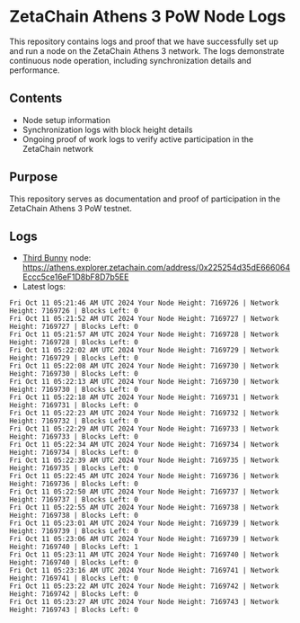 # ZetaChain Athens 3 PoW Node Logs
This repository contains logs and proof that we have successfully set up and run a node on the ZetaChain Athens 3 network. The logs demonstrate continuous node operation, including synchronization details and performance.

## Contents
- Node setup information
- Synchronization logs with block height details
- Ongoing proof of work logs to verify active participation in the ZetaChain network

## Purpose
This repository serves as documentation and proof of participation in the ZetaChain Athens 3 PoW testnet.

## Logs

- [Third Bunny](https://thirdbunny.xyz/) node: https://athens.explorer.zetachain.com/address/0x225254d35dE666064Eccc5ce16eF1D8bF8D7b5EE
- Latest logs:
```
Fri Oct 11 05:21:46 AM UTC 2024 Your Node Height: 7169726 | Network Height: 7169726 | Blocks Left: 0
Fri Oct 11 05:21:52 AM UTC 2024 Your Node Height: 7169727 | Network Height: 7169727 | Blocks Left: 0
Fri Oct 11 05:21:57 AM UTC 2024 Your Node Height: 7169728 | Network Height: 7169728 | Blocks Left: 0
Fri Oct 11 05:22:02 AM UTC 2024 Your Node Height: 7169729 | Network Height: 7169729 | Blocks Left: 0
Fri Oct 11 05:22:08 AM UTC 2024 Your Node Height: 7169730 | Network Height: 7169730 | Blocks Left: 0
Fri Oct 11 05:22:13 AM UTC 2024 Your Node Height: 7169730 | Network Height: 7169730 | Blocks Left: 0
Fri Oct 11 05:22:18 AM UTC 2024 Your Node Height: 7169731 | Network Height: 7169731 | Blocks Left: 0
Fri Oct 11 05:22:23 AM UTC 2024 Your Node Height: 7169732 | Network Height: 7169732 | Blocks Left: 0
Fri Oct 11 05:22:29 AM UTC 2024 Your Node Height: 7169733 | Network Height: 7169733 | Blocks Left: 0
Fri Oct 11 05:22:34 AM UTC 2024 Your Node Height: 7169734 | Network Height: 7169734 | Blocks Left: 0
Fri Oct 11 05:22:39 AM UTC 2024 Your Node Height: 7169735 | Network Height: 7169735 | Blocks Left: 0
Fri Oct 11 05:22:45 AM UTC 2024 Your Node Height: 7169736 | Network Height: 7169736 | Blocks Left: 0
Fri Oct 11 05:22:50 AM UTC 2024 Your Node Height: 7169737 | Network Height: 7169737 | Blocks Left: 0
Fri Oct 11 05:22:55 AM UTC 2024 Your Node Height: 7169738 | Network Height: 7169738 | Blocks Left: 0
Fri Oct 11 05:23:01 AM UTC 2024 Your Node Height: 7169739 | Network Height: 7169739 | Blocks Left: 0
Fri Oct 11 05:23:06 AM UTC 2024 Your Node Height: 7169739 | Network Height: 7169740 | Blocks Left: 1
Fri Oct 11 05:23:11 AM UTC 2024 Your Node Height: 7169740 | Network Height: 7169740 | Blocks Left: 0
Fri Oct 11 05:23:16 AM UTC 2024 Your Node Height: 7169741 | Network Height: 7169741 | Blocks Left: 0
Fri Oct 11 05:23:22 AM UTC 2024 Your Node Height: 7169742 | Network Height: 7169742 | Blocks Left: 0
Fri Oct 11 05:23:27 AM UTC 2024 Your Node Height: 7169743 | Network Height: 7169743 | Blocks Left: 0
```

